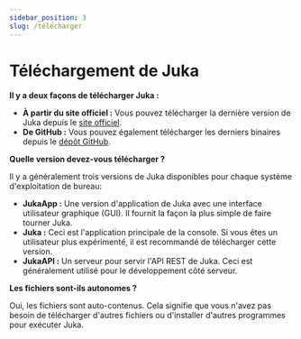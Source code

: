 ```yaml
---
sidebar_position: 3
slug: /télécharger
---
```


# Téléchargement de Juka

**Il y a deux façons de télécharger Juka :**

* **À partir du site officiel :** Vous pouvez télécharger la dernière version de Juka depuis le [site officiel](https://jukalang.com/download).
* **De GitHub :** Vous pouvez également télécharger les derniers binaires depuis le [dépôt GitHub](https://github.com/jukaLang/juka/releases).

**Quelle version devez-vous télécharger ?**

Il y a généralement trois versions de Juka disponibles pour chaque système d'exploitation de bureau:

* **JukaApp :** Une version d'application de Juka avec une interface utilisateur graphique (GUI). Il fournit la façon la plus simple de faire tourner Juka.
* **Juka :** Ceci est l'application principale de la console. Si vous êtes un utilisateur plus expérimenté, il est recommandé de télécharger cette version.
* **JukaAPI :** Un serveur pour servir l'API REST de Juka. Ceci est généralement utilisé pour le développement côté serveur.

**Les fichiers sont-ils autonomes ?**

Oui, les fichiers sont auto-contenus. Cela signifie que vous n'avez pas besoin de télécharger d'autres fichiers ou d'installer d'autres programmes pour exécuter Juka.
